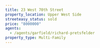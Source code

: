 ```yaml
---
title: 23 West 70th Street
property_location: Upper West Side
streeteasy_status: sold
price: "8000000"
agents:
  - /agents/garfield/richard-pretsfelder
property_type: Multi-Family
---
```

